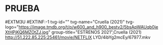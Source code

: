 # PRUEBA
#EXTM3U
#EXTINF:-1 tvg-id="" tvg-name="Cruella (2021)" tvg-logo="https://image.tmdb.org/t/p/w600_and_h900_bestv2/5bsApWAUqb0jeXtHPjKQ6MZOtZJ.jpg" group-title="ESTRENOS 2021",Cruella (2021)
http://51.222.85.225:25461/movie/NETFLIX LYD/4ibYg2mcEy/67977.mkv
